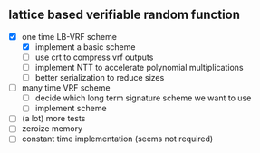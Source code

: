 lattice based verifiable random function
-----

- [x] one time LB-VRF scheme
  - [x] implement a basic scheme
  - [ ] use crt to compress vrf outputs
  - [ ] implement NTT to accelerate polynomial multiplications
  - [ ] better serialization to reduce sizes
- [ ] many time VRF scheme
  - [ ] decide which long term signature scheme we want to use
  - [ ] implement scheme
- [ ] (a lot) more tests
- [ ] zeroize memory
- [ ] constant time implementation (seems not required)

